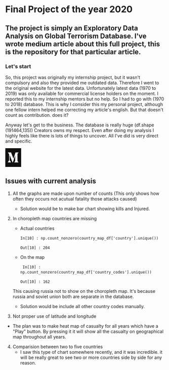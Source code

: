 
# Final Project of the year 2020 #
## The project is simply an Exploratory Data Analysis on Global Terrorism Database. I've wrote medium article about this full project, this is the repository for that particular article. ##

### Let's start ###

   So, this project was originally my internship project, but it wasn't compulsory and also they provided me outdated data. Therefore I went to the original website for the latest data. Unfortunately latest data (1970 to 2019) was only available for commercial license holders on the moment. I reported this to my internship mentors but no help. So I had to go with (1970 to 2018) database. This is why I consider this my personal project, although one fellow intern helped me correcting my article's english. But that doesn't count as contribution. does it?
   
   Anyway let's get to the business. The database is really huge (df.shape (191464,135)) Creators owns my respect. Even after doing my analysis I highly feels like there is lots of things to uncover. All I've did is very direct and specific. 

[<img src = 'images/medium_logo.png' height='59px' width='50px'>](https://adityarajgor.medium.com/inside-the-global-terrorism-database-967084386a16)
 
    
## Issues with current analysis
 1. All the graphs are made upon number of counts (This only shows how often they occurs not acutual fatality those attacks caused)
    * Solution would be to make bar chart showing kills and Injured.
 2. In choropleth map countries are missing 
    * Actual countries 
       ```
       In[10] : np.count_nonzero(country_map_df['country'].unique())
       ```
       ```
       Out[10] : 204
       ```
    * On the map
      ```
       In[10] : np.count_nonzero(country_map_df['country_codes'].unique())
       ```
       ```
       Out[10] : 162
       ```
    This causing russia not to show on the choropleth map. It's because russia and soviet union both are separate in the database.
    * Solution would be include all other country codes manually.
    
 3. Not proper use of latitude and longitude
   * The plan was to make heat map of casualty for all years which have a "Play" button. By pressing it it will show all the casualty on geographical map               throughout all years.
   
4. Comparision between two to five countries 
   * I saw this type of chart somewhere recently, and it was incredible. it will be really great to see two or more countries side by side for any reason.
   
  
   
   
